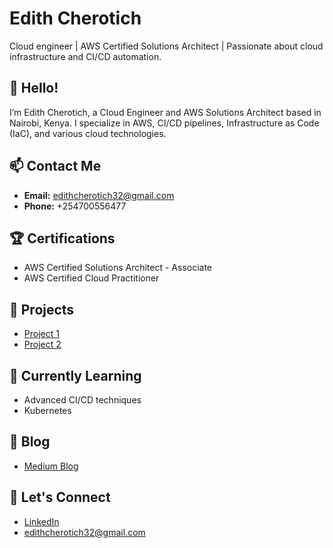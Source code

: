 # Edith Cherotich

Cloud engineer | AWS Certified Solutions Architect | Passionate about cloud infrastructure and CI/CD automation.

## 👋 Hello!

I’m Edith Cherotich, a Cloud Engineer and AWS Solutions Architect based in Nairobi, Kenya. I specialize in AWS, CI/CD pipelines, Infrastructure as Code (IaC), and various cloud technologies.

## 📫 Contact Me

- **Email:** [edithcherotich32@gmail.com](mailto:edithcherotich32@gmail.com)
- **Phone:** +254700556477

## 🏆 Certifications

- AWS Certified Solutions Architect - Associate
- AWS Certified Cloud Practitioner

## 🚀 Projects

- [Project 1](https://github.com/EKechei/project1)
- [Project 2](https://github.com/EKechei/project2)

## 🌱 Currently Learning

- Advanced CI/CD techniques
- Kubernetes

## 📝 Blog

- [Medium Blog](https://medium.com/@edithcherotich32)

## 💬 Let's Connect

- [LinkedIn](https://www.linkedin.com/in/edith-cherotich/)
- [edithcherotich32@gmail.com](mailto:edithcherotich32@gmail.com)

